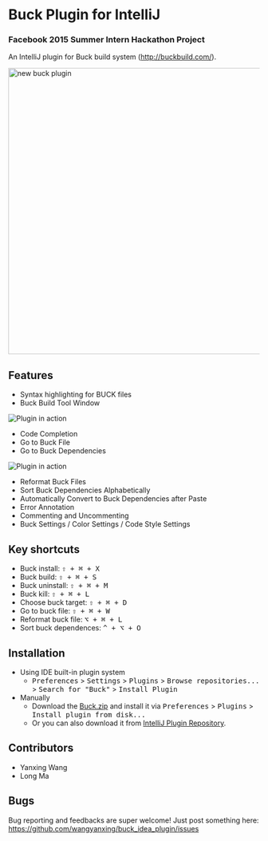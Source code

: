 # Buck Plugin for IntelliJ

### Facebook 2015 Summer Intern Hackathon Project

An IntelliJ plugin for Buck build system (http://buckbuild.com/).

<a data-flickr-embed="true" href="https://www.flickr.com/photos/128908106@N06/20225891776/in/dateposted-public/" title="new buck plugin"><img src="https://farm4.staticflickr.com/3802/20225891776_f993d0ffd2_c.jpg" width="800" height="574" alt="new buck plugin"></a><script async src="//embedr.flickr.com/assets/client-code.js" charset="utf-8"></script>

## Features

* Syntax highlighting for BUCK files
* Buck Build Tool Window

![Plugin in action](http://i.giphy.com/xTiTnuXlwrNY8PtJHq.gif)

* Code Completion
* Go to Buck File
* Go to Buck Dependencies

![Plugin in action](http://i.giphy.com/3o85xwC8dOyakxqhag.gif)

* Reformat Buck Files
* Sort Buck Dependencies Alphabetically
* Automatically Convert to Buck Dependencies after Paste
* Error Annotation
* Commenting and Uncommenting
* Buck Settings / Color Settings / Code Style Settings

## Key shortcuts
- Buck install: <kbd>⇧ + ⌘ + X</kbd>
- Buck build: <kbd>⇧ + ⌘ + S</kbd>
- Buck uninstall: <kbd>⇧ + ⌘ + M</kbd>
- Buck kill: <kbd>⇧ + ⌘ + L</kbd>
- Choose buck target: <kbd>⇧ + ⌘ + D</kbd>
- Go to buck file: <kbd>⇧ + ⌘ + W</kbd>
- Reformat buck file: <kbd>⌥ + ⌘ + L</kbd>
- Sort buck dependences: <kbd>^ + ⌥ + O</kbd>

## Installation

- Using IDE built-in plugin system
  - <kbd>Preferences</kbd> > <kbd>Settings</kbd> > <kbd>Plugins</kbd> > <kbd>Browse repositories...</kbd> > <kbd>Search for "Buck"</kbd> > <kbd>Install Plugin</kbd>
- Manually
  - Download the [Buck.zip](https://github.com/wangyanxing/buck_idea_plugin/releases/download/2.0/Buck.zip) and install it via <kbd>Preferences</kbd> > <kbd>Plugins</kbd> > <kbd>Install plugin from disk...</kbd>
  - Or you can also download it from [IntelliJ Plugin Repository](https://plugins.jetbrains.com/plugin/7826).

## Contributors

* Yanxing Wang
* Long Ma

## Bugs

Bug reporting and feedbacks are super welcome!
Just post something here: https://github.com/wangyanxing/buck_idea_plugin/issues
